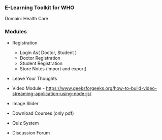 ### E-Learning Toolkit for WHO
Domain: Health Care

### Modules
- Registration
    - Login As( Doctor, Student )
    - Doctor Registration
    - Student Registration
    - Store Notes (import and export)

- Leave Your Thoughts

- Video Module - https://www.geeksforgeeks.org/how-to-build-video-streaming-application-using-node-js/

- Image Slider

- Download Courses (only pdf)

- Quiz System

- Discussion Forum

